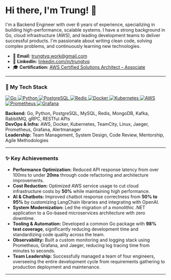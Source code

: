 # Hi there, I'm Trung! 👋

I'm a Backend Engineer with over 6 years of experience, specializing in building high-performance, scalable systems. I have a strong background in Go, cloud infrastructure (AWS), and leading development teams to deliver successful products. I'm passionate about writing clean code, solving complex problems, and continuously learning new technologies.

- 📧 **Email:** [trungtvq.work@gmail.com](mailto:trungtvq.work@gmail.com)
- 💼 **LinkedIn:** [linkedin.com/in/trungtvq](https://www.linkedin.com/in/trungtvq/)
- 🎓 **Certification:** [AWS Certified Solutions Architect – Associate](https://trungtvq.github.io/me/images/TruongVanQuocTrung-AWS-SSA.png)

---

### 🚀 My Tech Stack

<p align="left">
  <a href="https://golang.org" target="_blank"> 
    <img src="https://img.shields.io/badge/go-%2300ADD8.svg?style=for-the-badge&logo=go&logoColor=white" alt="Go"/> 
  </a>
  <a href="https://www.python.org" target="_blank"> 
    <img src="https://img.shields.io/badge/python-3776AB?style=for-the-badge&logo=python&logoColor=white" alt="Python"/>
  </a>
  <a href="https://www.postgresql.org" target="_blank"> 
    <img src="https://img.shields.io/badge/postgresql-%23336791.svg?style=for-the-badge&logo=postgresql&logoColor=white" alt="PostgreSQL"/> 
  </a>
  <a href="https://redis.io" target="_blank"> 
    <img src="https://img.shields.io/badge/redis-%23DD0031.svg?style=for-the-badge&logo=redis&logoColor=white" alt="Redis"/> 
  </a>
  <a href="https://www.docker.com/" target="_blank"> 
    <img src="https://img.shields.io/badge/docker-%232496ED.svg?style=for-the-badge&logo=docker&logoColor=white" alt="Docker"/> 
  </a>
  <a href="https://kubernetes.io" target="_blank"> 
    <img src="https://img.shields.io/badge/kubernetes-%23326CE5.svg?style=for-the-badge&logo=kubernetes&logoColor=white" alt="Kubernetes"/>
  </a>
  <a href="https://aws.amazon.com" target="_blank"> 
    <img src="https://img.shields.io/badge/AWS-%23FF9900.svg?style=for-the-badge&logo=amazon-aws&logoColor=white" alt="AWS"/> 
  </a>
   <a href="https://prometheus.io/" target="_blank"> 
    <img src="https://img.shields.io/badge/prometheus-%23E6522C.svg?style=for-the-badge&logo=prometheus&logoColor=white" alt="Prometheus"/> 
  </a>
   <a href="https://grafana.com" target="_blank"> 
    <img src="https://img.shields.io/badge/grafana-%23F46800.svg?style=for-the-badge&logo=grafana&logoColor=white" alt="Grafana"/> 
  </a>
</p>

**Backend:** Go, Python, PostgreSQL, MySQL, Redis, MongoDB, Kafka, RabbitMQ, gRPC, RESTful APIs
<br>
**DevOps & Infra:** AWS, Docker, Kubernetes, TeamCity, Linux, Jaeger, Prometheus, Grafana, Alertmanager
<br>
**Leadership:** Team Management, System Design, Code Review, Mentorship, Agile Methodologies

---

### ✨ Key Achievements

-   **Performance Optimization:** Reduced API response latency from over 100ms to under **20ms** through code refactoring and architecture improvements.
-   **Cost Reduction:** Optimized AWS service usage to cut cloud infrastructure costs by **50%** while maintaining high performance.
-   **AI & Chatbots:** Improved chatbot response correctness from **50% to 95%** by customizing LangChain libraries and integrating with OpenAI.
-   **System Modernization:** Led the migration of a monolithic .NET application to a Go-based microservices architecture with zero downtime.
-   **Tooling & Automation:** Developed a common Go package with **98% test coverage**, significantly reducing development time and standardizing code quality across the team.
-   **Observability:** Built a custom monitoring and logging stack using Prometheus, Grafana, and Jaeger, reducing log tracing time from minutes to seconds.
-   **Team Leadership:** Successfully managed a team of four engineers, overseeing the entire development cycle from requirements gathering to production deployment and maintenance.

---
